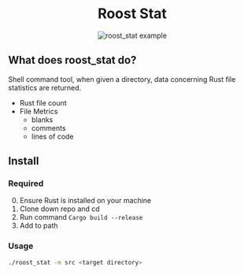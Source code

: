 <div align="center">
<h1>Roost Stat</h1>
<img src="https://res.cloudinary.com/dt2ezdpje/image/upload/v1707517685/roost-stat-example-1_omvcsi.png" alt="roost_stat example">
</div>

## What does roost_stat do?

Shell command tool, when given a directory, data concerning Rust file statistics are returned.

- Rust file count
- File Metrics
  - blanks
  - comments
  - lines of code

## Install

### Required

0. Ensure Rust is installed on your machine
1. Clone down repo and cd
2. Run command `Cargo build --release`
3. Add to path

### Usage

```bash
./roost_stat -m src <target directory>
```

